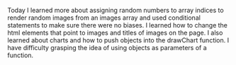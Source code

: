 Today I learned more about assigning random numbers to array indices to render random images from an images array and used conditional statements to make sure there were no biases. I learned how to change the html elements that point to images and titles of images on the page. I also learned about charts and how to push objects into the drawChart function. I have difficulty grasping the idea of using objects as parameters of a function. 